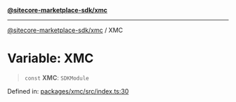 [**@sitecore-marketplace-sdk/xmc**](../README.md)

***

[@sitecore-marketplace-sdk/xmc](../README.md) / XMC

# Variable: XMC

> `const` **XMC**: `SDKModule`

Defined in: [packages/xmc/src/index.ts:30](https://github.com/Sitecore/sitecore-marketplace-sdk/blob/c654677445b16d8ca23b9ea08164f907627519f1/packages/xmc/src/index.ts#L30)
